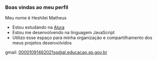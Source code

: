 ### Boas vindas ao meu perfil 

Meu nome é Heshilei Matheus

- Estou estudando na [Alura](https://www.alura.com.br)
- Estou me desenvolvendo na linguagem JavaScript
- Utilizo esse espaço para minha organização e compartilhamento dos meus projetos desenvolvidos

gmail: 00001091462021sp@al.educacao.sp.gov.br

